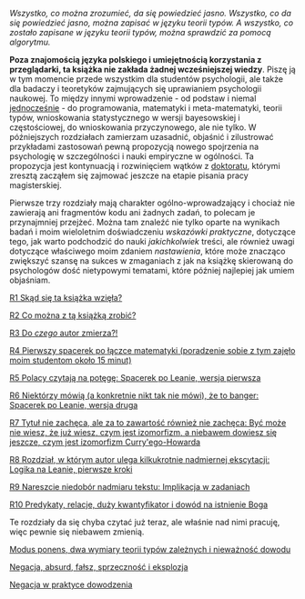 *Wszystko, co można zrozumieć, da się powiedzieć jasno. Wszystko, co da się powiedzieć jasno, można
zapisać w języku teorii typów. A wszystko, co zostało zapisane w języku teorii typów, można sprawdzić
za pomocą algorytmu.*

**Poza znajomością języka polskiego i umiejętnością korzystania z przeglądarki, ta książka nie
zakłada żadnej wcześniejszej wiedzy**. Piszę ją w tym momencie przede wszystkim dla studentów
psychologii, ale także dla badaczy i teoretyków zajmujących się uprawianiem psychologii naukowej. To
między innymi wprowadzenie - od podstaw i niemal
[jednocześnie](https://en.wikipedia.org/wiki/Everything_Everywhere_All_at_Once) - do programowania,
matematyki i meta-matematyki, teorii typów, wnioskowania statystycznego w wersji bayesowskiej i
częstościowej, do wnioskowania przyczynowego, ale nie tylko. W późniejszych rozdziałach zamierzam
uzasadnić, objaśnić i zilustrować przykładami zastosowań pewną propozycją nowego spojrzenia na
psychologię w szczególności i nauki empiryczne w ogólności. Ta propozycja jest kontynuacją i
rozwinięciem wątków z [doktoratu](./rozdzialy/praca_doktorska.pdf), którymi zresztą zacząłem się
zajmować jeszcze na etapie pisania pracy magisterskiej.

Pierwsze trzy rozdziały mają charakter ogólno-wprowadzający i chociaż nie zawierają ani fragmentów
kodu ani żadnych zadań, to polecam je przynajmniej przejżeć. Można tam znaleźć nie tylko oparte na
wynikach badań i moim wieloletnim doświadczeniu *wskazówki praktyczne*, dotyczące tego, jak warto
podchodzić do nauki *jakichkolwiek* treści, ale również uwagi dotyczące właściwego moim zdaniem
*nastawienia*, które może znacząco zwiększyć szansę na sukces w zmaganiach z jak na książkę
skierowaną do psychologów dość nietypowymi tematami, które później najlepiej jak umiem objaśniam.

[R1 Skąd się ta książka wzięła?](./rozdzialy/00_Wprowadzenie.md)

[R2 Co można z tą książką zrobić?](./rozdzialy/01_Jak_sie_uczyc.md)

[R3 Do *czego* autor zmierza?!](./rozdzialy/02_Cel.md)

[R4 Pierwszy spacerek po łączce matematyki (poradzenie sobie z tym zajęło moim studentom około 15
minut)](./rozdzialy/Pierwszy_spacerek.md)

[R5 Polacy czytają na potęgę: Spacerek po Leanie, wersja
pierwsza](./rozdzialy/Spacerek_po_Leanie_1.md)

[R6 Niektórzy mówią (a konkretnie nikt tak nie mówi), że to banger: Spacerek po Leanie, wersja
druga](./rozdzialy/Spacerek_po_Leanie_2.md)

[R7 Tytuł nie zachęca, ale za to zawartość również nie zachęca: Być może nie wiesz, że już wiesz,
czym jest izomorfizm, a niebawem dowiesz się jeszcze, czym jest izomorfizm
Curry'ego-Howarda](./rozdzialy/Izomorfizm_Curryego_Howarda.md)

[R8 Rozdział, w którym autor ulega kilkukrotnie nadmiernej ekscytacji: Logika na Leanie, pierwsze
kroki](./rozdzialy/Logika_w_Leanie_pierwsze_kroki.md)

[R9 Nareszcie niedobór nadmiaru tekstu: Implikacja w zadaniach](./rozdzialy/Implikacja_w_zadaniach.md)

[R10 Predykaty, relacje, duży kwantyfikator i dowód na istnienie
Boga](./rozdzialy/Predykaty_dowod_Anzelma.md)

Te rozdziały da się chyba czytać już teraz, ale właśnie nad nimi pracuję, więc pewnie się niebawem
zmienią.

[Modus ponens, dwa wymiary teorii typów zależnych i nieważność
dowodu](./04_Modus_Ponens_Niewaznosc_Dowodu.md)

[Negacja, absurd, fałsz, sprzeczność i eksplozja](./05_Negacja.md)

[Negacja w praktyce dowodzenia](./051_Negacja_w_praktyce.md)
